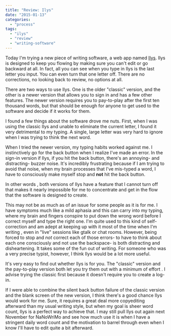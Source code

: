 ```yaml
---
title: "Review: Ilys"
date: "2015-01-13"
categories: 
  - "process"
tags: 
  - "ilys"
  - "review"
  - "writing-software"
---
```


Today I'm trying a new piece of writing software, a web app named [Ilys](http://www.ilys.com/). Ilys is designed to keep you flowing by making sure you can't edit or go backward at all. In fact, all you can see when you type in Ilys is the last letter you input. You can even turn that one letter off. There are no corrections, no looking back to review, no options at all.

There are two ways to use Ilys. One is the older "classic" version, and the other is a newer version that allows you to sign in and has a few other features. The newer version requires you to pay-to-play after the first ten thousand words, but that should be enough for anyone to get used to the software and decide if it works for them.

I found a few things about the software drove me nuts. First, when I was using the classic Ilys and unable to eliminate the current letter, I found it very detrimental to my typing. A single, large letter was very hard to ignore when I was trying to think the next word.

When I tried the newer version, my typing habits worked against me. I instinctively go for the back button when I realize I've made an error. In the sign-in version if Ilys, if you hit the back button, there's an annoying- and distracting- buzzer noise. It's incredibly frustrating because if I am trying to avoid that noise, when my brain processes that I've mis-typed a word, I have to consciously make myself stop and **not** hit the back button.

In other words , both versions of Ilys have a feature that I cannot turn off that makes it nearly impossible for me to concentrate and get in the flow that the software is designed to create.

This may not be as much as of an issue for some people as it is for me. I have symptoms much like a mild aphasia and this can carry into my typing, where my brain and fingers conspire to put down the wrong word before I correct myself and type the right one. I'm quite used to this kind of self-correction and am adept at keeping up with it most of the time when I'm writing , even in "live" sessions like gtalk or chat rooms. However, being forced to stop and _not_ correct each of those errors- to have to think about each one consciously and not use the backspace- is both distracting and disheartening. It takes some of the fun out of writing. For someone who was a very precise typist, however, I think Ilys would be a lot more useful.

It's very easy to find out whether Ilys is for you. The "classic" version and the pay-to-play version both let you try them out with a minimum of effort . I advise trying the classic first because it doesn't require you to create a log-in.

If I were able to combine the silent back button failure of the classic version and the blank screen of the new version, I think there's a good chance Ilys would work for me. Sure, it requires a great deal more copyediting afterward than my usual writing style, but when my goal is sheer word count, Ilys is a perfect way to achieve that. I may still pull Ilys out again next November for NaNoWriMo and see how much use it is when I have a stringent daily word count and the motivation to barrel through even when I know I'll have to edit quite a bit afterward.
